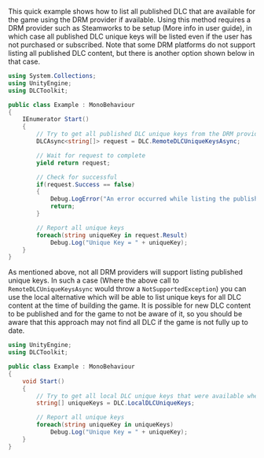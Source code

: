 ﻿This quick example shows how to list all published DLC that are available for the game using the DRM provider if available. 
Using this method requires a DRM provider such as Steamworks to be setup (More info in user guide), in which case all published DLC unique keys will be listed even if the user has not purchased or subscribed.
Note that some DRM platforms do not support listing all published DLC content, but there is another option shown below in that case.

```cs
using System.Collections;
using UnityEngine;
using DLCToolkit;

public class Example : MonoBehaviour
{
	IEnumerator Start()
	{
		// Try to get all published DLC unique keys from the DRM provider.
		DLCAsync<string[]> request = DLC.RemoteDLCUniqueKeysAsync;

		// Wait for request to complete
		yield return request;

		// Check for successful
		if(request.Success == false)
		{
			Debug.LogError("An error occurred while listing the published dlc keys");
			return;
		}

		// Report all unique keys
		foreach(string uniqueKey in request.Result)
			Debug.Log("Unique Key = " + uniqueKey);
	}
}
```

As mentioned above, not all DRM providers will support listing published unique keys.
In such a case (Where the above call to `RemoteDLCUniqueKeysAsync` would throw a `NotSupportedException`) you can use the local alternative which will be able to list unique keys for all DLC content at the time of building the game.
It is possible for new DLC content to be published and for the game to not be aware of it, so you should be aware that this approach may not find all DLC if the game is not fully up to date.

```cs
using UnityEngine;
using DLCToolkit;

public class Example : MonoBehaviour
{
	void Start()
	{
		// Try to get all local DLC unique keys that were available when this version of the game was built
		string[] uniqueKeys = DLC.LocalDLCUniqueKeys;

		// Report all unique keys
		foreach(string uniqueKey in uniqueKeys)
			Debug.Log("Unique Key = " + uniqueKey);
	}
}
```